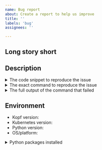 ```yaml
---
name: Bug report
about: Create a report to help us improve
title: ''
labels: 'bug'
assignees: ''

---
```

## Long story short

<!-- Please describe your problem in 1-3 sentences. What has happened? What has not happened, but should have? -->


## Description

<!-- Please provide as much information as possible. Lack of information may result in a delayed response. As a guideline, use the following placeholders, and add yours as needed. -->

<details><summary>The code snippet to reproduce the issue</summary>

```python
import kopf
```
</details>

<details><summary>The exact command to reproduce the issue</summary>

```bash
kopf run ...
```
</details>

<details><summary>The full output of the command that failed</summary>

```
```
</details>


## Environment

<!-- The following commands can help:
     `kopf --version` or `pip show kopf`
     `kubectl version`
     `python --version`
-->

* Kopf version: 
* Kubernetes version: 
* Python version: 
* OS/platform: 

<details><summary>Python packages installed</summary>
<!-- use `pip freeze --all` -->

```
```
</details>


